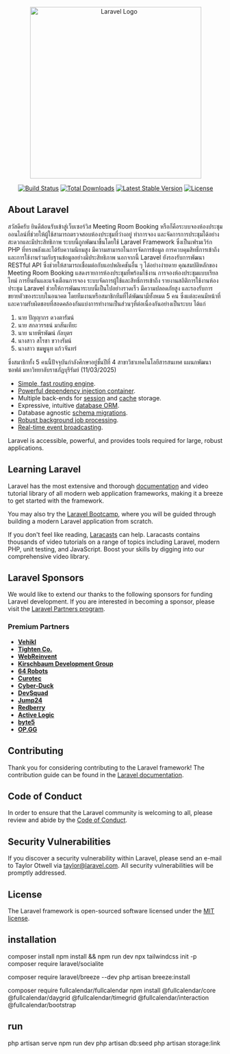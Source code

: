 <p align="center"><a href="https://laravel.com" target="_blank"><img src="https://raw.githubusercontent.com/laravel/art/master/logo-lockup/5%20SVG/2%20CMYK/1%20Full%20Color/laravel-logolockup-cmyk-red.svg" width="400" alt="Laravel Logo"></a></p>

<p align="center">
<a href="https://github.com/laravel/framework/actions"><img src="https://github.com/laravel/framework/workflows/tests/badge.svg" alt="Build Status"></a>
<a href="https://packagist.org/packages/laravel/framework"><img src="https://img.shields.io/packagist/dt/laravel/framework" alt="Total Downloads"></a>
<a href="https://packagist.org/packages/laravel/framework"><img src="https://img.shields.io/packagist/v/laravel/framework" alt="Latest Stable Version"></a>
<a href="https://packagist.org/packages/laravel/framework"><img src="https://img.shields.io/packagist/l/laravel/framework" alt="License"></a>
</p>

## About Laravel

สวัสดีครับ ยินดีต้อนรับเข้าสู่เว็บเซอร์วิส Meeting Room Booking หรือก็คือระบบจองห้องประชุมออนไลน์ที่ช่วยให้ผู้ใช้สามารถตรวจสอบห้องประชุมที่ว่างอยู่ ทำการจอง และจัดการการประชุมได้อย่างสะดวกและมีประสิทธิภาพ
ระบบนี้ถูกพัฒนาขึ้นโดยใช้ Laravel Framework ซึ่งเป็นเฟรมเวิร์ก PHP ที่ทรงพลังและได้รับความนิยมสูง มีความสามารถในการจัดการข้อมูล การควบคุมสิทธิ์การเข้าถึง และการใช้งานร่วมกับฐานข้อมูลอย่างมีประสิทธิภาพ นอกจากนี้ Laravel ยังรองรับการพัฒนา RESTful API ซึ่งช่วยให้สามารถเชื่อมต่อกับแอปพลิเคชันอื่น ๆ ได้อย่างง่ายดาย
คุณสมบัติหลักของ Meeting Room Booking
แสดงรายการห้องประชุมที่พร้อมใช้งาน
การจองห้องประชุมแบบเรียลไทม์
การยืนยันและแจ้งเตือนการจอง
ระบบจัดการผู้ใช้และสิทธิ์การเข้าถึง
รายงานสถิติการใช้งานห้องประชุม
Laravel ช่วยให้การพัฒนาระบบนี้เป็นไปอย่างรวดเร็ว มีความปลอดภัยสูง และรองรับการขยายตัวของระบบในอนาคต
โดยทีมงานหรือสมาชิกทีมที่ได้พัฒนามีทั้งหมด 5 คน ซึ่งแต่ละคนมีหน้าที่และความรับผิดชอบที่สอดคล้องกันแบ่งการทำงานเป็นส่วนๆที่ต่อเนื่องกันอย่างเป็นระบบ ได้แก่
1. นาย ปัญญากร ดวงตารัมน์
2. นาย สกลวรรธน์ มาสันเทียะ
3. นาย นายพีรพัฒน์ กัลบุตร
4. นางสาว สโรชา ขวางรัมน์
5. นางสาว ชมพููนุท แก้วจันทร์

ซึ่งสมาชิกทั้ง 5 คนนี้ปัจจุบันกำลังศึกษาอยู่ชั้นปีที่ 4 สาขาวิชาเทคโนโลยีสารสนเทศ แผนกพัฒนาซอฟต์ มหาวิทยาลับราชภัฏบุรีรัมย์ (11/03/2025)
- [Simple, fast routing engine](https://laravel.com/docs/routing).
- [Powerful dependency injection container](https://laravel.com/docs/container).
- Multiple back-ends for [session](https://laravel.com/docs/session) and [cache](https://laravel.com/docs/cache) storage.
- Expressive, intuitive [database ORM](https://laravel.com/docs/eloquent).
- Database agnostic [schema migrations](https://laravel.com/docs/migrations).
- [Robust background job processing](https://laravel.com/docs/queues).
- [Real-time event broadcasting](https://laravel.com/docs/broadcasting).

Laravel is accessible, powerful, and provides tools required for large, robust applications.

## Learning Laravel

Laravel has the most extensive and thorough [documentation](https://laravel.com/docs) and video tutorial library of all modern web application frameworks, making it a breeze to get started with the framework.

You may also try the [Laravel Bootcamp](https://bootcamp.laravel.com), where you will be guided through building a modern Laravel application from scratch.

If you don't feel like reading, [Laracasts](https://laracasts.com) can help. Laracasts contains thousands of video tutorials on a range of topics including Laravel, modern PHP, unit testing, and JavaScript. Boost your skills by digging into our comprehensive video library.

## Laravel Sponsors

We would like to extend our thanks to the following sponsors for funding Laravel development. If you are interested in becoming a sponsor, please visit the [Laravel Partners program](https://partners.laravel.com).

### Premium Partners

- **[Vehikl](https://vehikl.com/)**
- **[Tighten Co.](https://tighten.co)**
- **[WebReinvent](https://webreinvent.com/)**
- **[Kirschbaum Development Group](https://kirschbaumdevelopment.com)**
- **[64 Robots](https://64robots.com)**
- **[Curotec](https://www.curotec.com/services/technologies/laravel/)**
- **[Cyber-Duck](https://cyber-duck.co.uk)**
- **[DevSquad](https://devsquad.com/hire-laravel-developers)**
- **[Jump24](https://jump24.co.uk)**
- **[Redberry](https://redberry.international/laravel/)**
- **[Active Logic](https://activelogic.com)**
- **[byte5](https://byte5.de)**
- **[OP.GG](https://op.gg)**

## Contributing

Thank you for considering contributing to the Laravel framework! The contribution guide can be found in the [Laravel documentation](https://laravel.com/docs/contributions).

## Code of Conduct

In order to ensure that the Laravel community is welcoming to all, please review and abide by the [Code of Conduct](https://laravel.com/docs/contributions#code-of-conduct).

## Security Vulnerabilities

If you discover a security vulnerability within Laravel, please send an e-mail to Taylor Otwell via [taylor@laravel.com](mailto:taylor@laravel.com). All security vulnerabilities will be promptly addressed.

## License

The Laravel framework is open-sourced software licensed under the [MIT license](https://opensource.org/licenses/MIT).

## installation
composer install
npm install && npm run dev
npx tailwindcss init -p
composer require laravel/socialite

composer require laravel/breeze --dev
php artisan breeze:install

composer require fullcalendar/fullcalendar
npm install @fullcalendar/core @fullcalendar/daygrid @fullcalendar/timegrid @fullcalendar/interaction @fullcalendar/bootstrap

## run
php artisan serve
npm run dev
php artisan db:seed
php artisan storage:link

